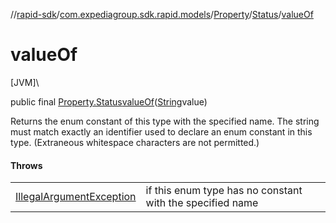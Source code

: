 //[rapid-sdk](../../../../index.md)/[com.expediagroup.sdk.rapid.models](../../index.md)/[Property](../index.md)/[Status](index.md)/[valueOf](value-of.md)

# valueOf

[JVM]\

public final [Property.Status](index.md)[valueOf](value-of.md)([String](https://docs.oracle.com/javase/8/docs/api/java/lang/String.html)value)

Returns the enum constant of this type with the specified name. The string must match exactly an identifier used to declare an enum constant in this type. (Extraneous whitespace characters are not permitted.)

#### Throws

| | |
|---|---|
| [IllegalArgumentException](https://kotlinlang.org/api/latest/jvm/stdlib/kotlin/-illegal-argument-exception/index.html) | if this enum type has no constant with the specified name |
